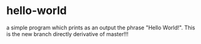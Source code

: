 # hello-world
a simple program which prints as an output the phrase "Hello World!".
This is the new branch directly derivative of master!!!
